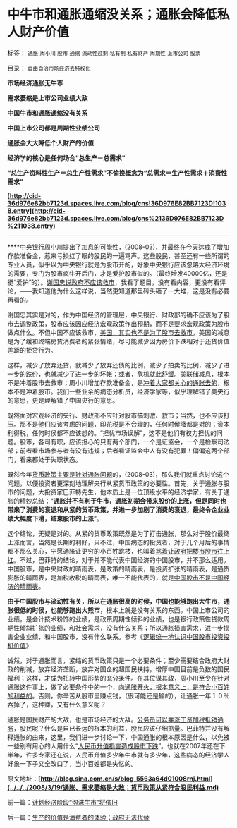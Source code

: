 # 中牛市和通胀通缩没关系；通胀会降低私人财产价值

标签： `通胀` `周小川` `股市` `通缩` `流动性过剩` `私有制` `私有财产` `周期性` `上市公司` `股票` 

目录： `自由自治市场经济去特权化`

**市场经济通胀无牛市**

**需求萎缩是上市公司业绩大敌**

**中国牛市和通胀通缩没有关系**

**中国上市公司都是周期性业绩公司**

**通胀会大大降低个人财产的价值**

**经济学的核心是任何场合“总生产＝总需求”**

**“总生产资料性生产＝总生产性需求”不偷换概念为“总需求＝生产性需求＋消费性需求”**

**[http://cid-36d976e82bb7123d.spaces.live.com/blog/cns!36D976E82BB7123D!1038.entry](http://cid-36d976e82bb7123d.spaces.live.com/blog/cns%2136D976E82BB7123D%211038.entry)**

****

****[中央银行周小川](../../../2009/3/29/外汇投资管理办法;保障房的厕所;周小川新瓶旧酒笨主意.md)提出了加息的可能性，(2008-03)，并最终在今天达成了增加存款准备金，惹来亏损红了眼的股民的一遍骂声。这些股民，甚至还有一些所谓的专业人员，似乎以为中央银行就是为股市开的，好象中央银行应该忽略大经济环境的需要，专门为股市疯牛开后门，才是爱护股市似的。（最终增发40000亿，还是挺“爱护”的）。[谢国忠说政府不应该救市](../../../2008/12/4/中美两国对亏损企业救市有根本性不同.md)，我看了题目，没有看内容，更没有看评论，——我知道他为什么这样说，当然更知道那里砖头砸了一大堆，这是没有必要再看的。

谢国忠其实是对的，作为中国经济的管理层，中央银行、财政部的确不应该为了股市去调整政策，股市应该因应经济宏观政策作出预期，而不是要求宏观政策为股市做点什么。不但中国不应该救市，[美国，其实也不是为了股市去救市](../../../2008/9/24/美国借中国钱救命.md)，美国的减息是为了缓和终端房贷消费者的紧张情绪，尽可能减少因为房价下跌相对于还贷价值差距的拒贷行为。

这样，减少了放弃还贷，就减少了放弃还债的比例，减少了拍卖的比例，减少了进一步的跌价，也就减少了进一步的坏帐；或者，危机就此舒缓。美联储减息，根本不是冲着股市去救市；周小川增加存款准备金，是[冲着大家都关心的通胀去的](../../../2009/5/10/坚持市场经济思维看经济.md)，根本不是冲着股市。我们一些业余的病态分析员，经济学家等，似乎理解错了美央行的意思，更是理解错了中国央行的意思。

既然面对宏观经济的央行、财政部不应针对股市搞刺激、救市；当然，也不应该打压。那不是他们应该考虑的问题，印花税是不合理的，任何时侯降都是对的；资本利得税，任何时侯都不应该想的。“担忧市场误解”，这不是他们有权力担忧的问题。股市，各司有职，应该担心的只有两个部门，一个是证监会，一个是检察司法部；前者看市场参与者有没有违规；后者看证监会中人有没有犯罪！偏偏这两个部门，看来都处于失职状态。



既然今年[货币政策主要是针对通胀问题](../../../2008/6/2/横眉冷对资本利益呼吁，坚守从紧货币政策.md)的，(2008-03)，那么我们就重点讨论这个问题，以便投资者更深刻地理解央行从紧货币政策的必要性。首先，关于通胀与股市的问题，大投资家巴菲特先生，他本质上是一位顶级水平的经济学家，有关于通胀的精妙总结：“**通胀并不有利于牛市，通胀初期会带来股价的上涨，但是同时也带来了消费的衰退和从紧的货币政策，并进一步加剧了消费的衰退，最终令企业业绩大幅度下滑，结束股市的上涨**”。

这个结论，无疑是对的。从紧的货币政策既然是为了打击通胀，那么对于股价最终上涨而言，当然是长期的利好，只不过，中国病态的投资者，对于几个月后的事情都不那么关心，宁愿通胀让更穷的小百姓跳楼，也叫着[骂着让政府把楼市股市往上扛](../../../2007/8/29/樊纲：应特别警惕股市和楼市资产泡沫.md)。不过，巴菲特的结论，对于并不能代表中国经济的中国股市，并不那么适用。中国股市，是中央财政的晴雨表，是政策的晴雨表，是投资扩张的晴雨表，是通货膨胀的晴雨表，是加税收税的晴雨表，唯一不能代表的，就是[中国股市不是中国经济的晴雨表](../../../2010/3/25/炒股风险大，不炒股风险更大.md)。

**由于中国股市与流动性有关，所以在通胀很高的时侯，中国也能够跑出大牛市，通胀很低的时侯，也能够跑出大熊市**，根本上就是没有关系的东西。中国上市公司的业绩，是会计技术粉饰的业绩，是政策周期性倾斜的业绩，也是银行政策性贷款周期性倾斜扩张的业绩，和社会需求，没有什么关系；所以通胀损害需求，进一步损害企业业绩，和中国股市，没有什么联系。参考《[逻辑统一地认识中国股市投资投机价值](../../../2008/3/16/深入分析中国股市的根本性质和基本因素.md)》



诚然，对于通胀而言，紧缩的货币政策只是一个必要条件；至少需要结合政府大财政的削减，放弃经济垄断，放弃对国企的超国民扶持，增厚中国目前是负数的国民福利；这样，才成为扭转中国形势的充分条件。在其位谋其政，周小川至少在针对通胀这件事上，做了必要条件中的一个，[向通胀开火，根本意义上，是符合小百姓的利益的](../../../2010/2/2/经济学中的通胀定义不同.md)。否则，你辛苦从股市里赚点钱，（很可能还是输的），让通胀一年１０％吞掉了，这种赚，又有什么意义呢？

通胀是国民财产的大敌，也是市场经济的大敌。[公务员可以靠涨工资加税抵销通胀](../../../2008/7/15/寻租腐败定律：国有企业事加薪，民营个企业下岗.md)，股民呢？什么是自已长远的根本的利益，股民应该仔细掂量。巴菲特并没有解释通胀的由来，这里，我们进一步讨论一下，中国通胀的根本原因是什么，以免被一些别有用心的人用什么“[人民币升值损害造成股市下跌](../../../2007/12/3/人民币升值与我国恶性通货膨胀的“不正当关系“.md)”。也就在2007年还在下半年，许多专家还在说，人民币升值多少年牛市就有多少年，这些病态的经济学人好象一下子又全改口了，当小百姓都是失忆的。

原文地址：**[http://blog.sina.com.cn/s/blog_5563a64d01008rnj.html](../../../2008/3/19/通胀、需求萎缩是大敌；货币政策从紧符合股民利益.md)**



前一篇：[计划经济阶段“泡沫牛市”将依旧](../../../2010/3/26/计划经济阶段“泡沫牛市”将依旧.md)

后一篇：[生产的价值是消费者的体验；政府无法代替](../../../2010/3/27/生产的价值是消费者的体验；政府无法代替.md)